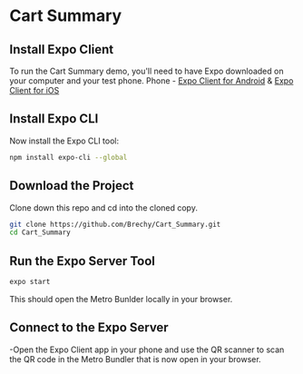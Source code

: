 # Cart Summary

## Install Expo Client

To run the Cart Summary demo, you'll need to have Expo downloaded on your computer and your test phone.
Phone - [Expo Client for Android](https://play.google.com/store/apps/details?id=host.exp.exponent&hl=en_US) &
[Expo Client for iOS](https://itunes.apple.com/us/app/expo-client/id982107779?mt=8)

## Install Expo CLI

Now install the Expo CLI tool:

```bash
npm install expo-cli --global
```

## Download the Project

Clone down this repo and cd into the cloned copy.

```bash
git clone https://github.com/Brechy/Cart_Summary.git
cd Cart_Summary
```

## Run the Expo Server Tool

```bash
expo start
```

This should open the Metro Bunlder locally in your browser.

## Connect to the Expo Server

-Open the Expo Client app in your phone and use the QR scanner to scan the QR code in the Metro Bundler that is now open in your browser.

